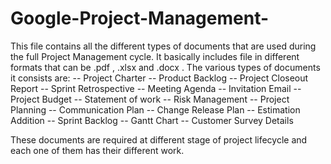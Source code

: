 # Google-Project-Management-
This file contains all the different types of documents that are used during the full Project Management cycle.
It basically includes file in different formats that can be .pdf , .xlsx and .docx .
The various types of documents it consists are: 
-- Project Charter
-- Product Backlog
-- Project Closeout Report
-- Sprint Retrospective
-- Meeting Agenda 
-- Invitation Email
-- Project Budget
-- Statement of work
-- Risk Management
-- Project Planning
-- Communication Plan
-- Change Release Plan
-- Estimation Addition
-- Sprint Backlog 
-- Gantt Chart
-- Customer Survey Details

These documents are required at different stage of project lifecycle and each one of them has their different work.
